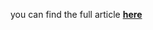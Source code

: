 you can find the full article <b><a href='https://towardsdatascience.com/predictive-maintenance-detect-faults-from-sensors-with-cnn-6c6172613371'>here</a></b>
